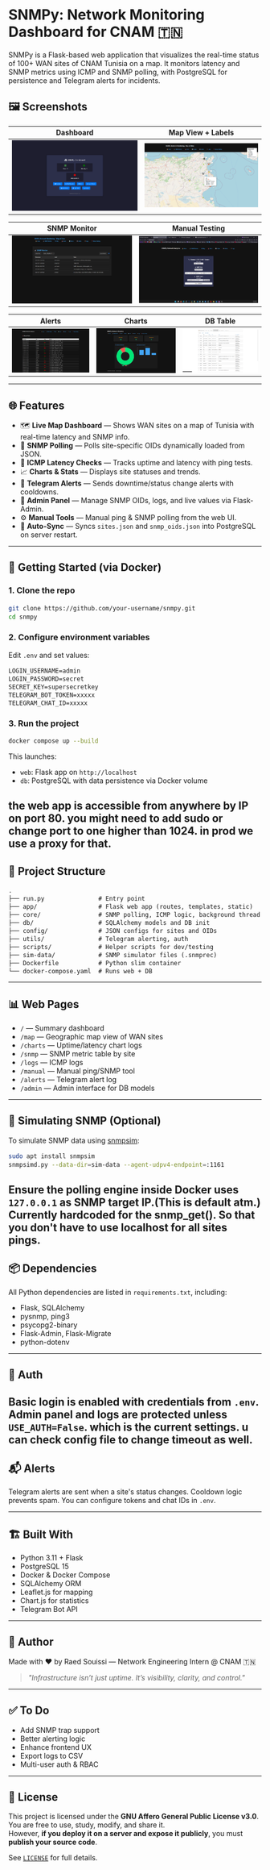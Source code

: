 # SNMPy: Network Monitoring Dashboard for CNAM 🇹🇳

SNMPy is a Flask-based web application that visualizes the real-time status of 100+ WAN sites of CNAM Tunisia on a map. It monitors latency and SNMP metrics using ICMP and SNMP polling, with PostgreSQL for persistence and Telegram alerts for incidents.


## 🖼️ Screenshots

| Dashboard | Map View + Labels |
|----------|-------------------|
| ![Dashboard View](/preview/dashboard.png) | ![Map+Label View](/preview/maplabel.png) |

| SNMP Monitor | Manual Testing |
|-------------|----------------|
| ![SNMP Monitor View](/preview/snmp.png) | ![Manual View](/preview/manual.png) |

| Alerts | Charts | DB Table |
|--------|--------|-----------|
| ![Alerts View](/preview/alerts.png) | ![Charts View](/preview/charts.png) | ![DB Table View](/preview/dbsc.png) |




---

## 🌐 Features

- 🗺 **Live Map Dashboard** — Shows WAN sites on a map of Tunisia with real-time latency and SNMP info.
- 📡 **SNMP Polling** — Polls site-specific OIDs dynamically loaded from JSON.
- 📶 **ICMP Latency Checks** — Tracks uptime and latency with ping tests.
- 📈 **Charts & Stats** — Displays site statuses and trends.
- 🔔 **Telegram Alerts** — Sends downtime/status change alerts with cooldowns.
- 🔧 **Admin Panel** — Manage SNMP OIDs, logs, and live values via Flask-Admin.
- ⚙️ **Manual Tools** — Manual ping & SNMP polling from the web UI.
- 🔄 **Auto-Sync** — Syncs `sites.json` and `snmp_oids.json` into PostgreSQL on server restart.

---

## 🐳 Getting Started (via Docker)

### 1. Clone the repo

```bash
git clone https://github.com/your-username/snmpy.git
cd snmpy
```

### 2. Configure environment variables

Edit `.env` and set values:

```env
LOGIN_USERNAME=admin
LOGIN_PASSWORD=secret
SECRET_KEY=supersecretkey
TELEGRAM_BOT_TOKEN=xxxxx
TELEGRAM_CHAT_ID=xxxxx
```

### 3. Run the project

```bash
docker compose up --build
```

This launches:
- `web`: Flask app on `http://localhost` 
- `db`: PostgreSQL with data persistence via Docker volume

the web app is accessible from anywhere by IP on port 80.
you might need to add sudo or change port to one higher than 1024.
in prod we use a proxy for that.
---

## 🧠 Project Structure

```
.
├── run.py               # Entry point
├── app/                 # Flask web app (routes, templates, static)
├── core/                # SNMP polling, ICMP logic, background thread
├── db/                  # SQLAlchemy models and DB init
├── config/              # JSON configs for sites and OIDs
├── utils/               # Telegram alerting, auth
├── scripts/             # Helper scripts for dev/testing
├── sim-data/            # SNMP simulator files (.snmprec)
├── Dockerfile           # Python slim container
└── docker-compose.yaml  # Runs web + DB
```

---

## 📊 Web Pages

- `/` — Summary dashboard
- `/map` — Geographic map view of WAN sites
- `/charts` — Uptime/latency chart logs
- `/snmp` — SNMP metric table by site
- `/logs` — ICMP logs
- `/manual` — Manual ping/SNMP tool
- `/alerts` — Telegram alert log
- `/admin` — Admin interface for DB models

---

## 🔄 Simulating SNMP (Optional)

To simulate SNMP data using [snmpsim](https://github.com/etingof/snmpsim):

```bash
sudo apt install snmpsim
snmpsimd.py --data-dir=sim-data --agent-udpv4-endpoint=:1161
```

Ensure the polling engine inside Docker uses `127.0.0.1` as SNMP target IP.(This is default atm.)
Currently hardcoded for the snmp_get(). So that you don't have to use localhost for all sites pings.
---

## 📦 Dependencies

All Python dependencies are listed in `requirements.txt`, including:

- Flask, SQLAlchemy
- pysnmp, ping3
- psycopg2-binary
- Flask-Admin, Flask-Migrate
- python-dotenv

---

## 🔐 Auth

Basic login is enabled with credentials from `.env`. Admin panel and logs are protected unless `USE_AUTH=False`.
which is the current settings.
u can check config file to change timeout as well.
---

## 📬 Alerts

Telegram alerts are sent when a site's status changes. Cooldown logic prevents spam. You can configure tokens and chat IDs in `.env`.

---

## 🏗 Built With

- Python 3.11 + Flask
- PostgreSQL 15
- Docker & Docker Compose
- SQLAlchemy ORM
- Leaflet.js for mapping
- Chart.js for statistics
- Telegram Bot API

---

## 🧠 Author

Made with ❤️ by Raed Souissi — Network Engineering Intern @ CNAM 🇹🇳  
> _"Infrastructure isn’t just uptime. It’s visibility, clarity, and control."_  

---

## ✅ To Do

- Add SNMP trap support
- Better alerting logic
- Enhance frontend UX
- Export logs to CSV
- Multi-user auth & RBAC

---

## 📄 License

This project is licensed under the **GNU Affero General Public License v3.0**.  
You are free to use, study, modify, and share it.  
However, **if you deploy it on a server and expose it publicly**, you must **publish your source code**.

See [`LICENSE`](https://www.gnu.org/licenses/agpl-3.0.html) for full details.
